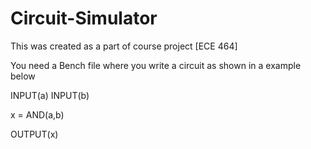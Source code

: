 # Circuit-Simulator
This was created as a part of course project [ECE 464]


You need a Bench file where you write a circuit as shown in a example below

INPUT(a)
INPUT(b)

x = AND(a,b)

OUTPUT(x)
